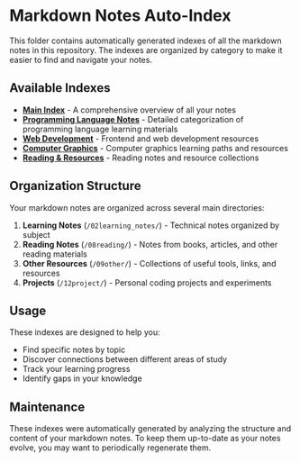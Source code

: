 # Markdown Notes Auto-Index

This folder contains automatically generated indexes of all the markdown notes in this repository. The indexes are organized by category to make it easier to find and navigate your notes.

## Available Indexes

- [**Main Index**](./index.md) - A comprehensive overview of all your notes
- [**Programming Language Notes**](./language_notes.md) - Detailed categorization of programming language learning materials
- [**Web Development**](./web_development.md) - Frontend and web development resources
- [**Computer Graphics**](./computer_graphics.md) - Computer graphics learning paths and resources
- [**Reading & Resources**](./reading_and_resources.md) - Reading notes and resource collections

## Organization Structure

Your markdown notes are organized across several main directories:

1. **Learning Notes** (`/02learning_notes/`) - Technical notes organized by subject
2. **Reading Notes** (`/08reading/`) - Notes from books, articles, and other reading materials
3. **Other Resources** (`/09other/`) - Collections of useful tools, links, and resources
4. **Projects** (`/12project/`) - Personal coding projects and experiments

## Usage

These indexes are designed to help you:

- Find specific notes by topic
- Discover connections between different areas of study
- Track your learning progress
- Identify gaps in your knowledge

## Maintenance

These indexes were automatically generated by analyzing the structure and content of your markdown notes. To keep them up-to-date as your notes evolve, you may want to periodically regenerate them.
